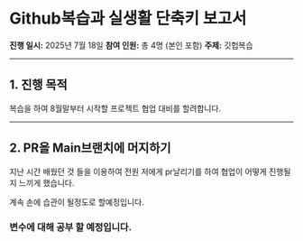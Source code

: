 # Github복습과 실생활 단축키 보고서

**진행 일시:** 2025년 7월 18일
**참여 인원:** 총 4명 (본인 포함)
**주제:** 깃헙복습

---

## 1. 진행 목적

복습을 하여 8월말부터 시작할 프로젝트 협업 대비를 할려합니다.

---

## 2. PR을 Main브랜치에 머지하기

지난 시간 배웠던 것 들을 이용하여 전원 저에게 pr날리기를 하여 협업이 어떻게 진행될지 느끼게 했습니다.

계속 손에 습관이 될정도로 할예정입니다.

### 변수에 대해 공부 할 예정입니다.
